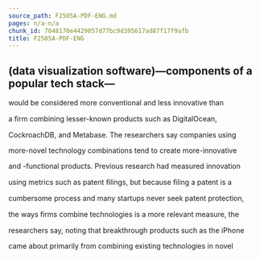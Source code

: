 ```yaml
---
source_path: F2505A-PDF-ENG.md
pages: n/a-n/a
chunk_id: 7048170e4429057d77bc9d395617ad87f17f9afb
title: F2505A-PDF-ENG
---
```

## (data visualization software)—components of a popular tech stack—

would be considered more conventional and less innovative than

a ﬁrm combining lesser-known products such as DigitalOcean,

CockroachDB, and Metabase. The researchers say companies using

more-novel technology combinations tend to create more-innovative

and -functional products. Previous research had measured innovation

using metrics such as patent ﬁlings, but because ﬁling a patent is a

cumbersome process and many startups never seek patent protection,

the ways ﬁrms combine technologies is a more relevant measure, the

researchers say, noting that breakthrough products such as the iPhone

came about primarily from combining existing technologies in novel
